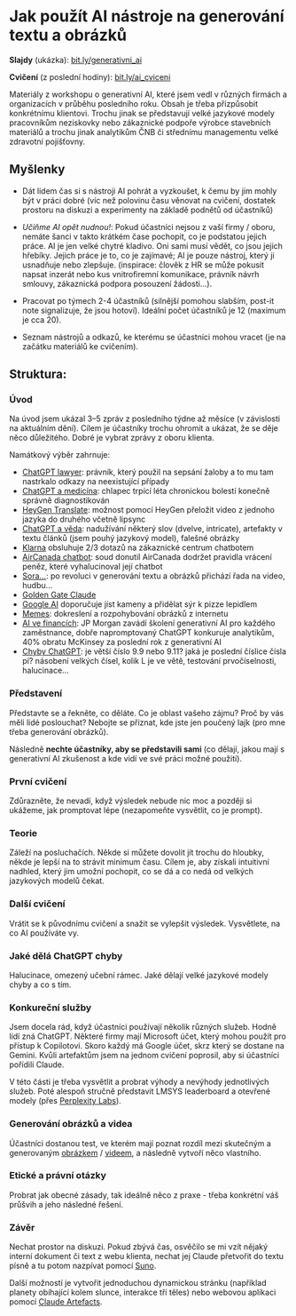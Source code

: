 # Jak použít AI nástroje na generování textu a obrázků

**Slajdy** (ukázka): [bit.ly/generativni_ai](https://bit.ly/generativni_ai) 

**Cvičení** (z poslední hodiny): [bit.ly/ai_cviceni](https://bit.ly/ai_cviceni)

Materiály z workshopu o generativní AI, které jsem vedl v různých firmách a organizacích v průběhu posledního roku. Obsah je třeba přizpůsobit konkrétnímu klientovi. Trochu jinak se představují velké jazykové modely pracovníkům neziskovky nebo zákaznické podpoře výrobce stavebních materiálů a trochu jinak analytikům ČNB či střednímu managementu velké zdravotní pojišťovny.

## Myšlenky

- Dát lidem čas si s nástroji AI pohrát a vyzkoušet, k čemu by jim mohly být v práci dobré (víc než polovinu času věnovat na cvičení, dostatek prostoru na diskuzi a experimenty na základě podnětů od účastníků)

- *Učiňme AI opět nudnou!*: Pokud účastníci nejsou z vaší firmy / oboru, nemáte šanci v takto krátkém čase pochopit, co je podstatou jejich práce. AI je jen velké chytré kladivo. Oni sami musí vědět, co jsou jejich hřebíky. Jejich práce je to, co je zajímavé; AI je pouze nástroj, který ji usnadňuje nebo zlepšuje. (inspirace: člověk z HR se může pokusit napsat inzerát nebo kus vnitrofiremní komunikace, právník návrh smlouvy, zákaznická podpora posouzení žádosti...). 

- Pracovat po týmech 2-4 účastníků (silnější pomohou slabším, post-it note signalizuje, že jsou hotoví). Ideální počet účastníků je 12 (maximum je cca 20).

- Seznam nástrojů a odkazů, ke kterému se účastníci mohou vracet (je na začátku materiálů ke cvičením).

## Struktura:

### Úvod

Na úvod jsem ukázal 3–5 zpráv z posledního týdne až měsíce (v závislosti na aktuálním dění). Cílem je účastníky trochu ohromit a ukázat, že se děje něco důležitého. Dobré je vybrat zprávy z oboru klienta. 

Namátkový výběr zahrnuje:

- [ChatGPT lawyer](https://www.nytimes.com/2023/06/08/nyregion/lawyer-chatgpt-sanctions.html): právník, který použil na sepsání žaloby a to mu tam nastrkalo odkazy na neexistující případy
- [ChatGPT a medicína](https://people.com/boy-suffering-chronic-pain-for-3-years-finally-receives-diagnosis-via-chatgpt-7968393): chlapec trpící léta chronickou bolestí konečně správně diagnostikován
- [HeyGen Translate](https://x.com/0xgaut/status/1701624127755337901): možnost pomocí HeyGen přeložit video z jednoho jazyka do druhého včetně lipsync
- [ChatGPT a věda](https://x.com/DrCJ_Houldcroft/status/1758111493181108363): nadužívání některý slov (dvelve, intricate), artefakty v textu článků (jsem pouhý jazykový model), falešné obrázky
- [Klarna](https://www.klarna.com/international/press/klarna-ai-assistant-handles-two-thirds-of-customer-service-chats-in-its-first-month/) obsluhuje 2/3 dotazů na zákaznické centrum chatbotem
- [AirCanada chatbot](https://arstechnica.com/tech-policy/2024/02/air-canada-must-honor-refund-policy-invented-by-airlines-chatbot/): soud donutil AirCanada dodržet pravidla vrácení peněz, které vyhalucinoval její chatbot
- [Sora...](https://www.youtube.com/watch?v=Ub-b5XNEF78): po revoluci v generování textu a obrázků přichází řada na video, hudbu...
- [Golden Gate Claude](https://www.anthropic.com/news/golden-gate-claude)
- [Google AI](https://www.sciencealert.com/googles-latest-search-tool-is-telling-us-to-put-glue-on-our-pizza-and-eat-rocks) doporučuje jíst kameny a přidělat sýr k pizze lepidlem
- [Memes](https://www.demilked.com/ai-generative-fill-memes/): dokreslení a rozpohybování obrázků z internetu
- [AI ve financích](https://venturebeat.com/ai/the-future-of-financial-analysis-how-gpt-4-is-disrupting-the-industry-according-to-new-research): JP Morgan zavádí školení generativní AI pro každého zaměstnance, dobře napromptovaný ChatGPT konkuruje analytikům, 40% obratu McKinsey za poslední rok z generativní AI
- [Chyby ChatGPT](https://community.openai.com/t/why-9-11-is-larger-than-9-9-incredible/869824): je větší číslo 9.9 nebo 9.11? jaká je poslední číslice čísla pí? násobení velkých čísel, kolik L je ve větě, testování prvočíselnosti, halucinace...

### Představení

Představte se a řekněte, co děláte. Co je oblast vašeho zájmu? Proč by vás měli lidé poslouchat? Nebojte se přiznat, kde jste jen poučený lajk (pro mne třeba generování obrázků).

Následně **nechte účastníky, aby se představili sami** (co dělají, jakou mají s generativní AI zkušenost a kde vidí ve své práci možné použití). 

### První cvičení

Zdůrazněte, že nevadí, když výsledek nebude nic moc a později si ukážeme, jak promptovat lépe (nezapomeňte vysvětlit, co je prompt). 

### Teorie

Záleží na posluchačích. Někde si můžete dovolit jít trochu do hloubky, někde je lepší na to strávit minimum času. Cílem je, aby získali intuitivní nadhled, který jim umožní pochopit, co se dá a co nedá od velkých jazykových modelů čekat.

### Další cvičení

Vrátit se k původnímu cvičení a snažit se vylepšit výsledek. Vysvětlete, na co AI používáte vy. 

### Jaké dělá ChatGPT chyby

Halucinace, omezený učební rámec. Jaké dělají velké jazykové modely chyby a co s tím.

### Konkureční služby

Jsem docela rád, když účastníci používají několik různých služeb. Hodně lidí zná ChatGPT. Některé firmy mají Microsoft účet, který mohou použít pro přístup k Copilotovi. Skoro každý má Google účet, skrz který se dostane na Gemini. Kvůli artefaktům jsem na jednom cvičení poprosil, aby si účastníci pořídili Claude.

V této části je třeba vysvětlit a probrat výhody a nevýhody jednotlivých služeb. Poté alespoň stručně představit LMSYS leaderboard a otevřené modely (přes [Perplexity Labs](https://labs.perplexity.ai/)).

### Generování obrázků a videa

Účastníci dostanou test, ve kterém mají poznat rozdíl mezi skutečným a generovaným [obrázkem](https://www.seznamzpravy.cz/clanek/tech-ai-umela-inteligence-poznejte-fotku-od-falesneho-snimku-velky-test-ukaze-cemu-uz-nemuzete-verit-244237) / [videem](https://www.investigace.cz/deep-fake-vaclav-klaus/), a následně vytvoří něco vlastního.

### Etické a právní otázky

Probrat jak obecné zásady, tak ideálně něco z praxe - třeba konkrétní váš průšvih a jeho následné řešení.

### Závěr

Nechat prostor na diskuzi. Pokud zbývá čas, osvěčilo se mi vzít nějaký interní dokument či text z webu klienta, nechat jej Claude přetvořit do textu písně a tu potom nazpívat pomocí [Suno](https://suno.com/). 

Další možností je vytvořit jednoduchou dynamickou stránku (například planety obíhající kolem slunce, interakce tří těles) nebo webovou aplikaci pomocí [Claude Artefacts](https://beginswithai.com/claude-artifacts-explained/).
